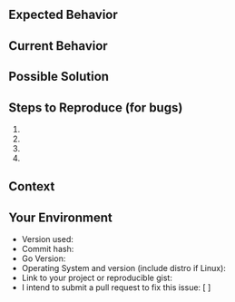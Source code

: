 <!--- 

TO INSURE THE FASTEST RESPONSE POSSIBLE, PLEASE READ THESE INSTRUCTIONS
CAREFULLY.

-->

<!--- Please provide a short summary of the issue in the Title above -->

<!--- When you see empty square brackets below, that's a checkbox. Replace with
[x] to check the box -->

## Expected Behavior

<!---

If you're describing a bug, tell us what should happen.

If you're suggesting a change/improvement, tell us how it should work.

-->

## Current Behavior

<!---

If describing a bug, tell us what happens instead of the expected behavior.

If suggesting a change/improvement, explain the difference from current
behavior.

-->

## Possible Solution

<!---

Not obligatory, but this is the place to suggest the underlying cause and
possible fix for the bug, if you have one, or ideas how to implement the
addition or change. We'll be sure to credit your ideas in the commit log, or
better yet, submit a PR and you'll get credit for the whole thing.


-->

## Steps to Reproduce (for bugs)

<!---

This is the most important information you can give us in this bug report.
Without good information here, it will take much longer to get your issue
resolved!

The best strategy here is to assume the maintainer reading this just started
working on the project yesterday.

If possible, please provide a link to a live example, or an unambiguous set of
steps to reproduce this bug. Include code to reproduce, if relevant.

-->
1.
2.
3.
4.

## Context
<!---

How has this issue affected you? What are you trying to accomplish? Is this
issue likely to block you or others from getting your work done?

This is the best place to try to convince us that this issue needs to be solved
ASAP (if necessary), and to help us to understand what our code must stand up to
in the real world.

-->

## Your Environment
* Version used:
* Commit hash:
* Go Version:
* Operating System and version (include distro if Linux):
* Link to your project or reproducible gist:
* I intend to submit a pull request to fix this issue: [ ] 

<!--- When you're finished with the above, please delete these comments to avoid
whitespace formatting issues -->

<!--- Modified from trufflesuite/ganache -->
